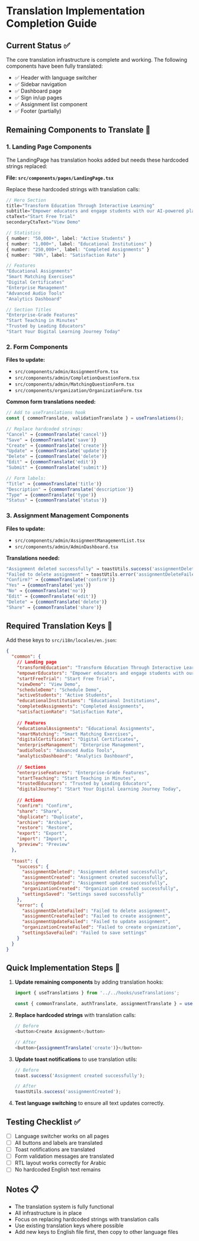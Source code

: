 # Translation Implementation Completion Guide

## Current Status ✅

The core translation infrastructure is complete and working. The following components have been fully translated:

- ✅ Header with language switcher
- ✅ Sidebar navigation
- ✅ Dashboard page
- ✅ Sign in/up pages
- ✅ Assignment list component
- ✅ Footer (partially)

## Remaining Components to Translate 🔧

### 1. Landing Page Components
The LandingPage has translation hooks added but needs these hardcoded strings replaced:

**File: `src/components/pages/LandingPage.tsx`**

Replace these hardcoded strings with translation calls:

```typescript
// Hero Section
title="Transform Education Through Interactive Learning"
subtitle="Empower educators and engage students with our AI-powered platform..."
ctaText="Start Free Trial"
secondaryCtaText="View Demo"

// Statistics
{ number: "50,000+", label: "Active Students" }
{ number: "1,000+", label: "Educational Institutions" }
{ number: "250,000+", label: "Completed Assignments" }
{ number: "98%", label: "Satisfaction Rate" }

// Features
"Educational Assignments"
"Smart Matching Exercises"
"Digital Certificates"
"Enterprise Management"
"Advanced Audio Tools"
"Analytics Dashboard"

// Section Titles
"Enterprise-Grade Features"
"Start Teaching in Minutes"
"Trusted by Leading Educators"
"Start Your Digital Learning Journey Today"
```

### 2. Form Components
**Files to update:**
- `src/components/admin/AssignmentForm.tsx`
- `src/components/admin/CompletionQuestionForm.tsx`
- `src/components/admin/MatchingQuestionForm.tsx`
- `src/components/organization/OrganizationForm.tsx`

**Common form translations needed:**
```typescript
// Add to useTranslations hook
const { commonTranslate, validationTranslate } = useTranslations();

// Replace hardcoded strings:
"Cancel" → {commonTranslate('cancel')}
"Save" → {commonTranslate('save')}
"Create" → {commonTranslate('create')}
"Update" → {commonTranslate('update')}
"Delete" → {commonTranslate('delete')}
"Edit" → {commonTranslate('edit')}
"Submit" → {commonTranslate('submit')}

// Form labels:
"Title" → {commonTranslate('title')}
"Description" → {commonTranslate('description')}
"Type" → {commonTranslate('type')}
"Status" → {commonTranslate('status')}
```

### 3. Assignment Management Components
**Files to update:**
- `src/components/admin/AssignmentManagementList.tsx`
- `src/components/admin/AdminDashboard.tsx`

**Translations needed:**
```typescript
"Assignment deleted successfully" → toastUtils.success('assignmentDeleted')
"Failed to delete assignment" → toastUtils.error('assignmentDeleteFailed')
"Confirm?" → {commonTranslate('confirm')}
"Yes" → {commonTranslate('yes')}
"No" → {commonTranslate('no')}
"Edit" → {commonTranslate('edit')}
"Delete" → {commonTranslate('delete')}
"Share" → {commonTranslate('share')}
```

## Required Translation Keys 📝

Add these keys to `src/i18n/locales/en.json`:

```json
{
  "common": {
    // Landing page
    "transformEducation": "Transform Education Through Interactive Learning",
    "empowerEducators": "Empower educators and engage students with our AI-powered platform",
    "startFreeTrial": "Start Free Trial",
    "viewDemo": "View Demo",
    "scheduleDemo": "Schedule Demo",
    "activeStudents": "Active Students",
    "educationalInstitutions": "Educational Institutions",
    "completedAssignments": "Completed Assignments",
    "satisfactionRate": "Satisfaction Rate",
    
    // Features
    "educationalAssignments": "Educational Assignments",
    "smartMatching": "Smart Matching Exercises",
    "digitalCertificates": "Digital Certificates",
    "enterpriseManagement": "Enterprise Management",
    "audioTools": "Advanced Audio Tools",
    "analyticsDashboard": "Analytics Dashboard",
    
    // Sections
    "enterpriseFeatures": "Enterprise-Grade Features",
    "startTeaching": "Start Teaching in Minutes",
    "trustedEducators": "Trusted by Leading Educators",
    "digitalJourney": "Start Your Digital Learning Journey Today",
    
    // Actions
    "confirm": "Confirm",
    "share": "Share",
    "duplicate": "Duplicate",
    "archive": "Archive",
    "restore": "Restore",
    "export": "Export",
    "import": "Import",
    "preview": "Preview"
  },
  
  "toast": {
    "success": {
      "assignmentDeleted": "Assignment deleted successfully",
      "assignmentCreated": "Assignment created successfully",
      "assignmentUpdated": "Assignment updated successfully",
      "organizationCreated": "Organization created successfully",
      "settingsSaved": "Settings saved successfully"
    },
    "error": {
      "assignmentDeleteFailed": "Failed to delete assignment",
      "assignmentCreateFailed": "Failed to create assignment",
      "assignmentUpdateFailed": "Failed to update assignment",
      "organizationCreateFailed": "Failed to create organization",
      "settingsSaveFailed": "Failed to save settings"
    }
  }
}
```

## Quick Implementation Steps 🚀

1. **Update remaining components** by adding translation hooks:
   ```typescript
   import { useTranslations } from '../../hooks/useTranslations';
   
   const { commonTranslate, authTranslate, assignmentTranslate } = useTranslations();
   ```

2. **Replace hardcoded strings** with translation calls:
   ```typescript
   // Before
   <button>Create Assignment</button>
   
   // After
   <button>{assignmentTranslate('create')}</button>
   ```

3. **Update toast notifications** to use translation utils:
   ```typescript
   // Before
   toast.success('Assignment created successfully');
   
   // After
   toastUtils.success('assignmentCreated');
   ```

4. **Test language switching** to ensure all text updates correctly.

## Testing Checklist ✅

- [ ] Language switcher works on all pages
- [ ] All buttons and labels are translated
- [ ] Toast notifications are translated
- [ ] Form validation messages are translated
- [ ] RTL layout works correctly for Arabic
- [ ] No hardcoded English text remains

## Notes 📋

- The translation system is fully functional
- All infrastructure is in place
- Focus on replacing hardcoded strings with translation calls
- Use existing translation keys where possible
- Add new keys to English file first, then copy to other language files
